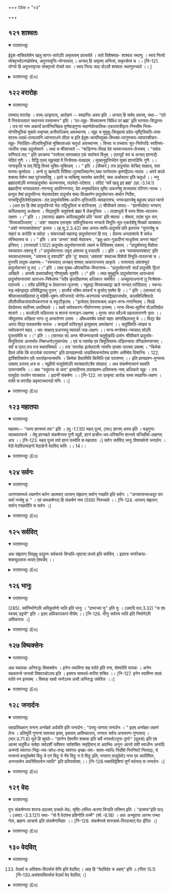 +++
title = "०३"

+++

## १२१  शाश्वतः
<details open><summary>पराशरभट्टः</summary>

ईदृश-शक्तिलेशेन खलु सागर-सारेऽपि अमृतत्वम् उपचर्यते । ततो विशेषमाह- शाश्वतः स्थाणुः । स्वयं नित्यो भोक्तृभ्योऽनपहेर्यश्च, अपुनरावृत्ति-भोग्यत्वात् । अन्यत् हि अमृतम् अनित्यं, सकृत्सेव्यं च ।। [नि-121. भोग्यो हि अपुनरावृत्त्या भोक्तृभ्यो रोचते यतः । स्वय नित्यः सदा योऽसौ शाश्वतः स्थाणुरुच्यते ।। ]
</details>

<details><summary>पराशरभट्टः (En)</summary>

स्थाणुः He who is eternal and steady. By Himself He is eternal and cannot be taken away from those who are enjoying Him. The nectar, which is the essence of the Ocean, is known as such because of its having just a little of the above-mentioned power. But, भगवान् is different from it, because He is शाश्वत and स्थाणु (Eternal and steady). By Himself He is eternal and cannot be taken away from those who are enjoying Him. He is the object of enjoyment to those who never think of returning to the world of mortals for rebirth. That other nectar (obtained from the ocean) is not only transitory, but can be taken in only once.
</details>

## १२२  वरारोहः
<details open><summary>पराशरभट्टः</summary>

तस्मात् वरारोहः । वरम्-उत्कृष्टम्, आरोहणं -- स्वप्राप्तिः अस्य इति । अन्यत् हि सर्वम् अवरम्, यथा-- "एते वै निरयास्तात! स्थानस्य परमात्मनः" इति । 'पर-व्यूह- विभवात्मना त्रिविधं परं ब्रह्म' इति भागवत-सिद्धान्तः । तत्र परं नाम अकार्यं कार्यनिवच्छिन्न पूर्णषाड्गुण्य-महार्णवोत्कलिक-एकातपत्रीकृत-निस्सीम नित्य-भोगविभूतिकं मुक्तो-पसृप्यम् अनौपाधिकम् अवस्थानम् । व्यूहः च मुमुक्षु-सिसृक्षया प्रदेय-सृष्टिृस्थिति-लयाः शास्त्र-तदर्थ-तत्फलानि ध्यानाराधने लीला च इति ईदृश-कार्योपयुक्त-विभक्त-परगुणरूप-व्यापारशीकर-व्यूह- निर्वाहित-लीलाविभूतिकं मुक्तिलाधकं चतुर्धा अवस्थानम् । विभवः च तच्चायः सुर-निर्यगादिः स्वविभव-जातीयः एच्छः प्रदुर्भाववर्गः । तथा च श्रीसात्त्वते -- "षाड्गिण्य-विग्रहं देवं भास्वज्ज्वलन-तेजसम् । "सर्वतः पाणिपादं तत् " इति उपक्रम्य "परमेतत् समाख्यात् एकं सर्वाश्रयं विभुम् । एतत्पूर्वं त्रयं च अन्यत् ज्ञानाद्यैः भेदितं गुणैः ।। विद्धि एतत् व्यूहसज्ञं वै निःश्रेयस-पलप्रदम् । मुख्यनुवृत्तिभेदेन युक्तं ज्ञानादिभिः गुणैः ।। नानाकृति च तत् विद्धि विभवं भुक्ति-मुक्तिदम् ।। " इति । (पौष्करे.) तत्र प्रादुर्भावाः केचित् साक्षात्, यता मत्स्य-कूर्मादयः । अन्ये तु ऋष्यादि विशिष्ट-पुरुषाधिष्ठानेन,यथा भार्गवराम-कृष्णद्वैपाय-नादयः । अपरे काले शक्त्या वेशेन यथा पुरंजयादिषु । इतरे च व्यक्तिषु स्वयमेव अवतीर्य, यथा अर्चावतार इति चतुर्धा ।। ननु ब्रह्मादयोऽपि भगवत्प्रादुर्भावाः कल्प्यन्ताम्, तदभेदो-पदेशात् । तदिदं 'सर्वं खलु इदं ब्रह्म' (छा.-3.14.1) ब्रह्मादीनां भगवदवतार-गणनासु अपरिगणनात्, देव-मनुष्यादिवत् सृष्टि-प्रकरणेषु सज्यतया परिगण-नाच्च । प्रत्युत तेषां प्रादुर्भावेभ्यः भेदव्यपदेशाः प्रादुर्भाव शब्द-विलक्षणेन प्रादुर्भावान्तर-शब्देन निर्देशः, भगवद्विभूतिलेशोद्बवत्व- तत् प्रादूर्भावविश्ष-अधीन-वृत्तित्वादि-व्ववहाराश्च, भगवध्छास्त्रेषु बहुलम् उपल म्यन्ते । (अत एव हि तेषां प्रादुर्भावेभ्यो भेदः तद्विभूतित्वं च शास्त्रितम् ।) श्रीपौष्करे तावत्-- "ज्ञानोपदेष्टा भगवान् कपिलाक्षस्तु अधोक्षजः । विद्यामूर्तिः चतुर्वक्त्रो ब्रह्मा वै लेकपूजितः ।। तदशभूतो वै यस्य विश्व-व्यञ्जन-लक्षणः ।।" इति ।। (सात्वत) ब्रह्मणः कपिलप्रदुर्बावं प्रति 'यस्य' इति षष्ठ्या । शेषत्वं, तदंश भूतः सन् 'विस्वव्यञ्जितम्' । 'अंश' सब्दश्च एतासृशः सविभूतिकस्य भगवतो विभूति-भूत-एकदेशेषु मिख्यो व्याक्यातः "अंशो नानाव्यपदेशात्" इत्यत्र । (ब्र,सू.2.3.42) तथा अनल-शायि-प्रादुर्भावं प्रति इतरस्य "युगान्तेषु च संहारं यः करोति च सर्वदा । संकराख्यो महारुद्रः प्रादुर्भावान्तरं हि तत् । देवस्य अनलाशायेः वै सर्वधः संस्थितस्य च ।। " इति । अत्र 'अन्तर' शब्दो भेदवचनः , "इक्षु-क्षार-गुडादीनां माधुर्यस्य अन्तरं महत्" इतिवत् । (राव्यादर्श 1.102) प्रादुर्भाव-प्रदुर्भावान्तरयोः लक्षमं च विविक्तम् उक्तम् । "प्रादुर्बावस्तु विज्ञेयाः स्वव्यापार-वशात्तु वै ।" प्रादुर्भावान्तराः तद्वत् अंशस्य तु वसादपि ।। इति । अत्र 'स्वव्यापारवशात्' इति स्वासाधारमत्वम्, "अंशस्य तु वशादपि" इति 'तु' शब्दात् 'अंशवश' शब्दाच्च विशेयो विभूति-पारतन्त्र्यं च । पुनरपि तादृश-लक्षणम्-- "स्वभावात् अजहत् शश्वत् आकारान्तरम् आकृतेः । यत्तत्त्वात् अंशसंभूतं प्रादुर्भावान्तरं तु तत् ।।" इति । तथा मुख्य-औपचारिक-विभागश्च-- "प्रादुर्भावान्तरैः सार्दं प्रादुर्भावैः द्विज! अखिलैः । अप्ययैः प्रभवाख्यैस्तु गौणमुख्यैः सुर्श्वरैः ।।" इति । तथा मुमुक्षुभिः प्रादुर्भावानाम् आराध्यत्वं प्रादुर्भावान्तरामां आराधन-निषेधश्च "यदैव कृतदीक्षामाम् अधिकारः समर्पितः । अच्युतराधनानां तु निःश्रेयस-पदाप्तये ।। तदैव प्रतिषिद्धं च देवतान्तर-पूजनम् । प्यूहाद्वा विभवाख्याद्वा ऋते नान्यत् परोदितात् । स्कन्द-रुद्र-महेन्द्राद्याः प्रतिषिद्धास्तु पूजन् । ज्ञात्वैवं भक्ति-शांकर्यं न कुर्यात् एवमेव हि ।। " इति । (सात्त्वतं सं) श्रीसात्वतसंहितायां तु महिषी-भूषण-परिजनादेः भोगोप-करणतया भगवद्विग्रहान्तर्भावः, कालविधिशिवादेः लीलौपयिकसंसारोपकरणत्वं च स्फुटीकृतम् । "इत्येतत् देवताचक्रम् अङ्ग-मन्त्र-गणान्वितम् । विग्रहे देवदेवस्य संलीनम् अवतिष्ठते ।। वक्ष्ये भवोपकरण-गीर्वाणगणम् उत्तमम् । नाना-विभव-मूर्तीनां योऽवतिष्ठेत शासने ।। कालोऽपि यन्नियन्ता च शास्त्रं नानाङ्ग-लक्षणम् । मुनयः सप्त पर्वेऽन्ये ग्रहास्तारागणैः वृताः ।। जीमूताश्च अखिला नागाः तु अप्सरोगण उत्तमः । औषध्यश्चैव पशवो यज्ञाः सांगाखिलास्तु ये ।। विद्या चैव अपरा विद्या पावकश्चैव मारुतः । चन्द्रकौं वारिवसुधे इत्युक्तम् अमलेक्षण! ।। चतुर्विंशति-संखयं च भवोपकरणं महत् । भवः साक्षात् प्रधानस्तु व्यापको जड-लक्षणः ।। मन्त्र-मन्त्रेश्वर-न्यासात् सोऽपि पूजत्वमेति च ।।" इति ।। (सात्त्वत सं) अन्तः श्रीजन्मरहस्ये चतुर्मुखादि-प्रसंगः श्रीपौष्करे प्रादुर्भाव-विभूतितया अन्तर्भाव-निबन्धनोऽनुसान्धेयः । एवं च न्यामोह एव त्रिमूर्तिसाम्य-पंडितन्यायः पंण्डितंमन्यानाम् । सर्वं च एतत् तत्र तत्र स्थापयिष्यते ।। तत्र 'वरारोहः इत्येतदन्तैः नामभिः प्रायशः परत्वम् उक्तम् । "किमेकं दैवतं लोके किं वाऽप्येकं परायणम्" इति प्राप्यप्रश्नयोः तत्प्रतिवचनयोश्च प्रायेण अमीष्वेव विश्रान्त्रिः । 122. द्वाविंशतिशतेन एतैः वरारोहान्तनामभिः । किमेकं दैवतमिति किमिति एकं परायणम् ।। इति प्राप्यप्रश्न-युग्मस्य उक्तम् उत्तरम् अत्र च । व्यूहीयो वासुदेवोऽपि व्याख्यातोऽत्रैव संग्रहात् । अथ संकर्षणात्मानं वक्ष्यति उत्तरनामभिः ।। अथ "स्तुवन्तः कं कम्" इत्यादीनाम् उपायप्रश्न-प्रतिवचना-नाम् अधिकारे व्यूहः । तत्र वासुदेवः परत्वेन व्याख्यातः । इदानीं संकर्षणः ।। [नि-122. वर उत्कृष्ट आरोहः यस्य स्वप्राप्ति-लक्षणः । वर्तते स वरारौहः प्रकृष्टस्थानदो मनिः ।।]
</details>

<details><summary>पराशरभट्टः (En)</summary>

He who is the Supreme object of attainment.For this reason varam- Supreme, aarohanam - is the attainment of Bhagavan. For this reason, varam Supreme, आरोहणम् is the attainment of भगवान्. That of all else is inferior. Vide "Compared with that world of the Supreme Being, these lower worlds (of Brahma and Indra) are like hell." The doctrine of the भागवताs holds that the Supreme Brahman has three aspects, Para, व्यूह and वैभव. Amongst them, the Para is that form which is not conditioned by any limiting adjuncts and which is not the effect of another object. It is endowed with the six qualities (knowledge, strength etc.) It is like a great ocean with surging waves. It has a world of enjoyment which is boundless and eternal, and in which it exercises undisputed sovereignty. That again is the object of attainment for the released souls.The व्यूह (or Emanation) is in four forms (वासुदेव, समाकर्षण Pradyumna and Aniruddha) assumed by भगवान् with a desire for the creation of persons who have a longing for release. They are incharge of the work of creation, sustenance and destruction; they propound the भगवान्s, explain their significance and give the fruits in accordance with the rules laid down therein; they also teach the method of meditation and worship of भगवान्, and other things which pertain to the लीला or sport of भगवान्. The six qualities of the Para रूप are allocated amongst the four व्यूहा and each has its own form and duties. They are the means for the attainment of salvation. The Vibhava is that group of manifestations of the Lord which are taken by His own will, which are like the व्यूहा-s, which are of the same species as god man, animal and so on, and which belong to the same class as His own glory. Vide the सात्वता (Samhitha) which begins thus (with the delineation of the Para or the Transcendental form). "The Lord has a body endowed with all the six qualities. He ढines with intense brilliance and luminosity, and has hands and feet all around. This is called Para-ru:pa which is unique, which is the support of all and which is all-pervasive. From this emerge three other forms संकर्षण, Pradyumna and Aniruddha) which are distinguiढed by the possession of knowledge and other qualities alloted to each one of them and which bestow the fruit, namely Beatitude. These are known as व्यूह-s or Emanations. The Vibhava is of two kinds Mukthya and Anuvruththi (i.e. Vibhava and Vibhavanthara). They are also endowed with knowledge and other qualities. There are diverse forms of this Vibhava and their worship confers the fruits, viz. joy here and bliss in the other world. In them, (1) some like Mathsya and कूर्म are direct manifestations; (2) in some incarnations, the Lord enters into the bodies of distinguished sages like भार्गव राम (परशुराम), कृष्ण-द्वैपायन (व्यास) etc. In other वैभवाs He invests His Sakthi for some period in some persons as in the case of Puranjaya and others. Three are yet others in which He manifests Himself, in idols, as for instance in the अर्चावतार (or the incarnation in Icons). Thus there are four aspects (beside the पर-रूप ). Here an objection is raised by some Brahma and others also may be conceived to be the Incarnations of भगवान्. Since it is taught in some places that there is no difference between them and the परमात्म. This should be treated, as the prattling of a dunce. If that view is accepted, people like us and grass and other things also will have to be taken as Incarnations. For in regard to all these things also, it is stated that there is no difference between them and Brahman, Vide"All this is indeed Brahman". Moreover Brahma and others are not as a rule included in the class of the incarnations of भगवान्; but they are classified along with gods, human beings and others as created beings in scriptures where creation is referred to. On the contrary there are several statements in the Bhagavath-शास्त्राs (i.e. पञ्चरत्र-literature) to the effect that Brahma, rudra, and Indra are different from the प्रादुर्भावाs or Incarnations of परमात्म; that they are mentioned as प्रादुर्भावा of भगवान्; that they are created by a fraction of the great glory of भगवान्; that they are created by a fraction of the great glory of भगवान्, and that their very existence and activities are dependent on the Incarnations of भगवान्. (It is therefore established in the शास्त्राs that they are distinct from the प्रादुर्भाव (or अवतार) of भगवान् and that they are His Possessions). In पौष्कर Samhitha (it is stated) "The red-eyed भगवान्, अधोक्षज, is the teacher of all knowledge. The four faced Brahma who is the embodiment of learning and who is worshipped by all the worlds, is only a tiny Amsa (part) of भगवान् and he is the subordinate of भगवान्, since he propounds the knowledge he got from भगवान् to all in the world". The word 'yasya' (whose) indicates that Brahma is only a part of विष्णु in His incarnation as kapila and the word 'Visvavyanjana लक्षण' indicates, He is the subordinate of विष्णु. That the Amsa signifies the foremost part is stated by the Brahma सुत्र"It (the individual soul) is a part of Para Brahman), because its distinction from Para Brahman is taught (by the शास्त्राs)." Similarly the emanation of the other god (i.e. rudra) from Anala-साई (i.e. भगवान् who lies on fire) is described as follows. "महारुद्र, who is also known as Sankara, brings about the destruction of the universe always at the end of the युगाs. He too is a distinct emanation (प्रादुर्भाव-अन्तर) of the Lord who is अनलसायि and who is also at the base of all things supporting them." The word 'Anthara' in 'प्रादुर्भाव-अन्त' signifies भेद or difference as in the case of the word 'anthara' in the following verse "इक्षुक्षीर गुडादीनां माधुर्यस्य अन्तरं महत्" (i.e. "There is a vast differnce in the sweetness) of sugarcane, milk and jaggery." प्रादुर्भाव (emanation) and प्रादुर्भाव अन्तर (other emanation) have been defined as being clearly different from each other. "Those which are produced purely by the act of भगवान् known as प्रादुरभावाs. But प्रादुर्भाव अन्तर (other incarnations) are brought about by 'amsa' (a small part) of भगवान् In this श्लोक the phrase 'Purely by the act of भगवान् Himself" (स्वव्यापारवशत्) signifies that it is the act of the unique Self (भगवान् ). The use of the words 'Bhuth' (thu) and 'amsa-vasa) shows that there is distinction between प्रादुर्भाव and प्रादुर्भाव अन्तर and that the latter is subordinate to the former. Again they are defined similarly elsewhere. " प्रादुर्भाव (incarnation) is the change of the body of भगवान् without giving up His own nature. But that Reality which emanates from an amsa (or a part) of भगवान् is known as प्रादुर्भाव अन्तर (other Incarnation)." Similarly there is the subdivision of Mukhya and औपचारिक (Principal and Secondary) in these. Vide "O Brahman! All these प्रादुर्भावs and प्रादुर्भाव अन्तरs as well as the creation and Dissolution, Gods etc. are of two kinds, Principle and secondary." Likewise with reference to those desirous of Release it has been laid down that they should worship the प्रादुर्भाव (Incarnation of भगवान्) and they should not worship the प्रादुर्भाव अन्तरs (other Incarnations). "When persons are initiated into the मन्त्रs and are invested with the qualification for the worship of Achyutha for the attainment of the state of Salvation, the worship of gods other than Achyutha is prohibited for them. भगवान् Achyutha in His forms named व्युह (Emanations) or वैभवs (incarnations) alone already mentioned, should be worshipped." The worship of Skanda, rudra, महेन्द्र and the like is prohibited in regard to them. Knowing this, a person should not engage himself in the worढip of all and Sunday. "(and should not bring about confusion in devotion)." In श्रीसात्वतसंहित it has been clearly declared that the Consorts (श्री भूमी and नीला) Ornaments (Crown, श्रीवत्स, Sankha and Chakra), and attendants (Garuda , Anantha and विश्वक्सेन) are all instruments for the enjoyment of the Bliss of भगवान् and therefore form part of His body. Time, Brahma, Siva and others are instruments for the creation of the material world which are conducive to the joy of the लीला (or sport).Vide "In this way the hosts of gods alone with the numerous मन्त्रs and their accessories, stand clinging themselves to the body of भगवान् . I sall now state the foremost group of group who are the instruments in the creation of the words, who are endowed with magnificent bodies and who carry out the commands of भगवान्. Time is under His control. So are the शास्त्राs with their accessories, gods that preside over knowledge, the ocean, Siva with his hosts, the group of प्रजापतिs, Indra with his followers, the seven ancient Sages and other seers, the planets along with the clusters of stars, the clouds, all the serpents, the lovely bevy of the Apsarasँs (divine damsels), medical herbs, animals, all the sacrifices along with their accessories, the विद्याs, higher and lower, Fire and Air, the Sun and the Moon, Water and Earth. The तत्वs, twenty four in number, are the chief components in the composition of the material world. This world is प्रधान which is all-pervasive and non-sentient by nature. With the recitation of the मन्त्रs and the meditation on the Lord of the मन्त्र this also becomes an object of worship." Therefore the reference to the four-faced (Brahma) and others in the जन्म-रहस्य in श्री पौष्कर must be understood due to their being included amongst the posessions of प्रादुर्भाव (i.e. Incarnations of भगवान्). Consequently the theory propounded by the wiseacres that the त्रिमूर्तीs (ब्रह्म, विष्णु and शिव) are of equal status is only to their ignorance. All this will be established with arguments in the proper places as occasion arises. The transcendental nature (Parathva) of परमार्थ has been spoken of mostly by the names ending with 'वरारोह' (122). Generally speaking here ends the portion comprising the two question and replies regarding the goal of attainment and their reply. The questions put were "(1) किं एकं दैवतं लोके? (2)किं वाऽप्येकं परायणम् ?" which is the supreme deity and which is the supreme goal of attainment? Hereafer with the question "Sthuvanthah Kam?" (Eulogisin whom)? Etc. which refers to the means of attainment and the answers there to begin the 'व्युह' (Emanations of the Lord) Amongst them (which are four in number -वासुदेव, संकर्षण, प्रद्युम्न and अनिरुद्ध), वासुदेवa may be taken to have been dealt with when the Para aspect was spoken of. With the names beginning with महातपः 'संकर्षण' (the second in the व्यूहs) is going to be dealt with. संकर्षण, प्रद्युम्न and अनिरुद्ध
</details>

## १२३  महातपाः
<details open><summary>पराशरभट्टः</summary>

महातपः-- "यस्य ज्ञानमयं तपः" इति । (मु.-1.1.10) महत् पूज्यं, (तपः) ज्ञानम् अस्य इति । षड्गुणाः व्याख्यास्यन्ते । तेषु ज्ञानबले संकर्षणस्य गूणौ व्यूढौ, ज्ञानं प्राचीन-भव-परिश्रान्ति शान्तये संजिहीर्षा-लक्षणम् अत्र ।। [नि-123. महत् पूज्यं तपो ज्ञानं यस्येति स महातपाः ।] सर्वगः सर्ववित् भानुः विष्वक्सेनो जनार्दनः । वेदो वेदविदव्यङ्गो वेदाङेगो वेदवित् कविः ।। 14।।
</details>

<details><summary>पराशरभट्टः (En)</summary>

He who is endowed with great knowledge. He has knowledge which is to be highly revered. Vide "of Him who is possessed of 'तपस्' 'तपस्' signifies great knowledge. All the six qualities are going to be delineated. Our of them two qualities knowledge and strength are associated with संकर्षण. Here knowledge is interpreted as the desire for taking in people so that there may be the cessation of the miseries of the world which they have been having from time immemorial.
</details>

## १२४  सर्वगः
<details open><summary>पराशरभट्टः</summary>

धारणसामर्थ्य-लक्षणोन बलेन आत्मवत् धारयन् संहृतान् सर्वान् गच्छति इति सर्वगः । "अन्तात्यन्ताध्वदूर पार सर्वा नन्तेषु डः " । एवं समकर्षणात् हि संकर्षणं नाम (556) निरुच्यते ।। [नि-124. धारयन् संहृतान् सर्वान् गच्छतीति स सर्वगः ।]
</details>

<details><summary>पराशरभट्टः (En)</summary>

He who reaches all. By His strength which displays His capacity to support. भगवान् supports, like the आत्मन् all these whom He has taken in and thus He reaches all. So He is called Sarvagah. "The 'Da' affix comes after the verb 'gam' (to go) when in composition with the following words as its objects antha, athyantha, adhva, du:ra, para, sarva, and anantha. His name 'संकर्षण' (556) signifies that He draws all to Himself and so has it been etymologically derived.
</details>

## १२५  सर्ववित्
<details open><summary>पराशरभट्टः</summary>

अथ संहृतान् लिसृक्षुः प्रद्युम्नः सर्वकार्यः विन्दति-सृष्ट्या लभते इति सर्ववित् । इदमत्र जगत्क्रिया-शक्त्युल्लास-रूपम् ऐश्वर्यम् ।।
</details>

<details><summary>पराशरभट्टः (En)</summary>

He who obtains all. Then with a desire to create all that had been drawn to Him, (भगवान् as) Pradyumna obtains all through creation. Herein lies His greatness in the delightful display of His power to create the Universe.
</details>

## १२६  भानुः
<details open><summary>पराशरभट्टः</summary>

(285). सर्वनिर्माणेऽपि अविकुर्वाणो भाति इति भानुः । "दाभाभ्यां नुः" इति नुः । (उमादि पाद.3.32) "स एष स्वयम् उद्वभौ" इति । इदम् अविकाराकारं वीर्यम् ।। [नि-126. भीनुः सर्वस्य भाति इति निर्माणेऽपि अविकारतः ।]
</details>

<details><summary>पराशरभट्टः (En)</summary>

He who shines Though भगवान् creates all things, He remains unchanged and shines. The affix 'नु' is added to the roots 'भा' (to shine) and 'दा' (to give)" (भा + नु = भानु ). "He shone by Himself" is the relevant text. It is His virility which keeps Him unchanged (when He changes all).
</details>

## १२७  विष्वक्सेनः
<details open><summary>पराशरभट्टः</summary>

अथ स्थापकः अनिरुद्धः विष्वक्सेनः । इनेन-स्वामिना सह वर्तते इति स्ना, सेश्वरेति यास्कः । अनेन रक्षकवन्ते जन्तवो विषवञ्चोऽस्य इति । इयमत्र सामर्थ्य-शरीरा शक्तिः ।। [नि-127. इनेन स्वामिना साकं वर्तते स्न इत्ययम् । विष्वक् रक्ष्यो जनोऽस्य असौ अनिरुद्धः तथेरितः ।।]
</details>

<details><summary>पराशरभट्टः (En)</summary>

He who is equipped with an army in all directions for the protection of all Next the Protector Aniruddha is refered to by the name विष्वक्सेन. Yaska derives the name as follows: "इनेन सह वर्तते इति सेन". He is सेनः (सेश्वरः) because He remains with 'ina' (the master). All beings in all the Worlds have a protector in Him for them. Here His Sakthi (Splendour) which shows His capacity is indicated.
</details>

## १२८  जनार्दनः
<details open><summary>पराशरभट्टः</summary>

रक्षाप्रतिपक्षान् जनान् अनपेक्षो अर्दयति इति जनार्दनः ; "दस्यु-त्राणात् जनार्दनः । " इदम् अनपेक्षा-लक्षणं तेजः । प्रतिमूर्ति गुणानां व्यवस्था इयम्, इयताम् आविष्कारात्, भगवतः सर्वत्र अनावरण-गुणत्वात् । (भार.उ.71.6) मूले हि श्रूयते-- "ज्ञानेन ऐश्वर्येण शक्त्या इति सर्वे भगवतोऽनूनाः पूर्णाः" (मूलसं) इति एष आत्मा चतुर्विधः सर्वज्ञः सर्वदर्शी सर्वेश्वरः सर्वशक्तिः समृद्दिमान् वा अग्रन्थिः अनूनः आप्तो वशी स्वाधीनः अनादिः अनन्तो व्यपगत-निद्रा-भय-क्रोध-तन्द्रः व्यपंगत-इच्छा-तमः- क्लम-व्याधिः निर्दोषो निरनिष्टो निरवद्यः; ये भगवन्तं वासुदेवमेवं विदुः ते एनं विदुः ये नैवं विदुः न ते विदुः इति; भगवान् वासुदेवोऽ नन्त एव अपरिमितः, अनन्तत्वेन अपरिमितत्वेन भवति" इति प्रतिपर्यायम् ।। [नि-128.भक्तविद्वेषिणां तूर्णं मर्दनात् स जनार्दनः ।]
</details>

<details><summary>पराशरभट्टः (En)</summary>

The destroyer of the persons who are antagonistic. The destroyer of persons ( who are antagonistic). He is known as जनार्दन since He destroys without expecting any outside help those persons who are antagonistic to the protection of people. Vide "He is जनार्दन because He protects the people from Dasyus (demons). This is तेजस् or power to overcome enemies without standing in need of external help. The restricted number of qualities in the forms (संकर्षण, प्रद्युम्न and अनिरुद्ध्) signifies that only those qualities are manifested, in action (while all others are latent). But the qualities of भगवान् are never concealed. Vide- it is stated in Mura Samhitha. "Knowledge, lordship, splendour all these qualities of भगवान् are not in a less measure, but are in full. The supreme Soul has four forms ( वासुदेव,संकर्षण, प्रद्युम्न, and अनिरुद्ध ). He knows all and sees all. He is the Lord of all and is omnipotent. He is possessed of immense riches. He is free from the knots of Karma and is not wanting in anything. He is a trusted friend of all. He has all under His control, but He is not under the control of any one. He is beginningless and also endless. He is devoid of slumber and fear, wrath and lethargy. He is bereft of desires and ignorance, fatigue and disease. He is free from foibles and unwelcome things and He is spotless. Those who have realized that भगवान् is possessed of these qualities, have understood Him correctly; and those who have not realized in this way, have not understood Him. Therefore भगवान् वासुदेव is both endless and boundless. Thus He stands supreme by virtue of the qualities of endlessness and boundlessness. Such is the text in every Section."
</details>

## १२९  वेदः
<details open><summary>पराशरभट्टः</summary>

पुनः संकर्षणस्य शास्त्र-प्रदत्वम् उच्यते-वेदः; सृष्टि-लंभित-करणा विन्दति तस्मिन् इति । "हलश्च"इति घञ् । (अष्टा.-3.3.121) यथा- "यो वै वेदांश्च प्रहिणोति तस्मै" (श्वे.-6.18) । अतः अभ्युपायः आगमः पन्थाः नेता, ब्रह्मणः आचार्यः इति लंकर्षणाभिज्ञाः ।। [नि-129. संकर्षणत्वे शास्त्रार्थ-पिरदत्वात् वेदः ईरितः ।]
</details>

<details><summary>पराशरभट्टः (En)</summary>

The propounder of the Vedas. Again by the name 'वेद' it is stated that संकर्षण is the propounder of the शास्राs. "And after a verb ending in a consonant comes the affix 'घञ्' (When the word to be formed is masculine and related to the verb as an instrument)." (Vid+a+h (वेदः ) (By which all known). The Sruthi declares "He who taught the वेदा-s to Him (i.e. Brahma)." The Means (for salvation,आगमा-s (or scriptures), path, Leader, ब्राह्मणा and आचार्य (or Teacher) are the various names by which संकर्षण is known.
</details>

## १३०  वेदवित्
<details open><summary>पराशरभट्टः</summary>

133. वेदार्थं च अविशय-विपर्यासं वेत्ति इति वेदवित् । आह हि "वेदविदेव च अहम्" इति ॥ (गीता 15.1) [नि-130.असंशयविपर्यासं वेदार्थं वेद वेदवित् ।]
</details>

<details><summary>पराशरभट्टः (En)</summary>

The knower of the Vedas. He is 'वेदवित्' since He knows the meaning of the वेदा-s without doubt or mistake. भगवान् Himself said (in the गीता) "I am indeed the knower of the वेदा-s."
</details>
